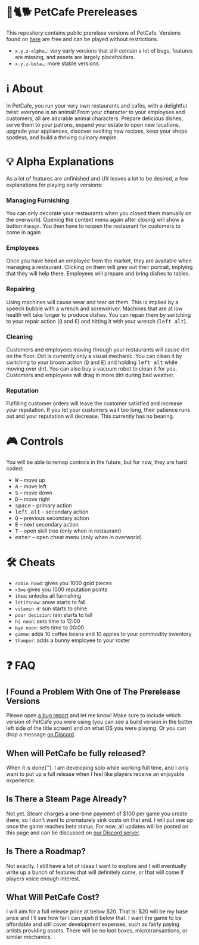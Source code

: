 # 🐇🐈🐕 PetCafe Prereleases

This repository contains public prerelase versions of PetCafe.
Versions found on [here](https://github.com/Sudden-Drop/PetCafe-Prerelease/releases) are free and can be played without restrictions.

- `x.y.z-alpha…`: very early versions that still contain a lot of bugs, features are missing, and assets are largely placeholders.
- `x.y.z-beta…`: more stable versions.

# ℹ️ About
In PetCafe, you run your very own restaurants and cafés, with a delightful twist: everyone is an animal! From your character to your employees and customers, all are adorable animal characters. Prepare delicious dishes, serve them to your patrons, expand your estate to open new locations, upgrade your appliances, discover exciting new recipes, keep your shops spotless, and build a thriving culinary empire.

# 💡 Alpha Explanations
As a lot of features are unfinished and UX leaves a lot to be desired, a few explanations for playing early versions:

### Managing Furnishing
You can only decorate your restaurants when you closed them manually on the overworld. Opening the context menu again after closing will show a button `Manage`. You then have to reopen the restaurant for customers to come in again

### Employees
Once you have hired an employee from the market, they are available when managing a restaurant. Clicking on them will grey out their portrait, implying that they will help there. Employees will prepare and bring dishes to tables.

### Repairing
Using machines will cause wear and tear on them. This is implied by a speech bubble with a wrench and screwdriver.
Machines that are at low health will take longer to produce dishes. You can repair them by switching to your repair action (<kbd>Q</kbd> and <kbd>E</kbd>) and hitting it with your wrench (<kbd>left alt</kbd>).

### Cleaning
Customers and employees moving through your restaurants will cause dirt on the floor.
Dirt is currently only a visual mechanic. You can clean it by switching to your broom action (<kbd>Q</kbd> and <kbd>E</kbd>) and holding <kbd>left alt</kbd> while moving over dirt. You can also buy a vacuum robot to clean it for you.
Customers and employees will drag in more dirt during bad weather.

### Reputation
Fulfilling customer orders will leave the customer satisfied and increase your reputation. If you let your customers wait too long, their patience runs out and your reputation will decrease. This currently has no bearing.

# 🎮 Controls
You will be able to remap controls in the future, but for now, they are hard coded:

- <kbd>W</kbd> – move up
- <kbd>A</kbd> – move left
- <kbd>S</kbd> – move down
- <kbd>D</kbd> – move right
- <kbd>space</kbd> – primary action
- <kbd>left alt</kbd> – secondary action
- <kbd>Q</kbd> – previous secondary action
- <kbd>E</kbd> – next secondary action
- <kbd>T</kbd> – open skill tree (only when in restaurant)
- <kbd>enter</kbd> – open cheat menu (only when in overworld)

# 🛠️ Cheats
- `robin hood`: gives you 1000 gold pieces
- `<3me` gives you 1000 reputation points
- `ikea`: unlocks all furnishing
- `letitsnow`: snow starts to fall
- `vitamin d`: sun starts to shine
- `pour decision`: rain starts to fall
- `hi noon`: sets time to 12:00
- `bye noon`: sets time to 00:00
- `gimme`: adds 10 coffee beans and 10 apples to your commodity inventory
- `thumper`: adds a bunny employee to your roster


# ❓ FAQ
## I Found a Problem With One of The Prerelease Versions
Please open [a bug report](https://github.com/Sudden-Drop/PetCafe-Prerelease/issues/new/choose) and let me know! Make sure to include which version of PetCafe you were using (you can see a build version in the bottm left side of the title screen) and on what OS you were playing.
Or you can drop a message [on Discord](https://discord.gg/TNKhRJB87V).

## When will PetCafe be fully released?
When it is done(™️). I am developing solo while working full time, and I only want to put up a full release when I feel like players receive an enjoyable experience.

## Is There a Steam Page Already?
Not yet. Steam charges a one-time payment of $100 per game you create there, so I don't want to prematurely sink costs on that end. I will put one up once the game reaches beta status.
For now, all updates will be posted on this page and can be discussed on [our Discord server](https://discord.gg/TNKhRJB87V).

## Is There a Roadmap?
Not exactly. I still have a lot of ideas I want to explore and I will eventually write up a bunch of features that will definitely come, or that will come if players voice enough interest.

## What Will PetCafe Cost?
I will aim for a full release price at below $20. That is: $20 will be my base price and I'll see how far I can push it below that. I want the game to be affordable and still cover development expenses, such as fairly paying artists providing assets. There will be no loot boxes, microtransactions, or similar mechanics.
